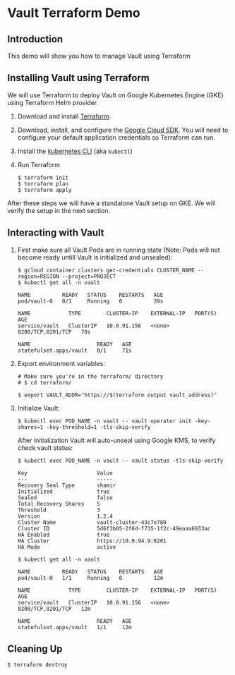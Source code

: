 # Vault Terraform Demo

## Introduction

This demo will show you how to manage Vault using Terraform


## Installing Vault using Terraform

We will use Terraform to deploy Vault on Google Kubernetes Engine (GKE) using Terraform Helm provider.

1. Download and install [Terraform](https://www.terraform.io/).

2. Download, install, and configure the [Google Cloud SDK](https://cloud.google.com/sdk/). You will need
   to configure your default application credentials so Terraform can run.

3. Install the [kubernetes CLI](https://kubernetes.io/docs/tasks/tools/install-kubectl/) (aka `kubectl`)

4. Run Terraform

    ```text
    $ terraform init
    $ terraform plan
    $ terraform apply
    ```

After these steps we will have a standalone Vault setup on GKE. We will verify the setup in the next section.

## Interacting with Vault

1. First make sure all Vault Pods are in running state (Note: Pods will not become ready untill Vault is initialized and unsealed):

   ```text
   $ gcloud container clusters get-credentials CLUSTER_NAME --region=REGION --project=PROJECT
   $ kubectl get all -n vault
   
   NAME          READY   STATUS    RESTARTS   AGE
   pod/vault-0   0/1     Running   0          39s

   NAME            TYPE        CLUSTER-IP    EXTERNAL-IP   PORT(S)             AGE
   service/vault   ClusterIP   10.0.91.156   <none>        8200/TCP,8201/TCP   70s

   NAME                     READY   AGE
   statefulset.apps/vault   0/1     71s
   ```

2. Export environment variables:

   ```text
   # Make sure you're in the terraform/ directory
   # $ cd terraform/

   $ export VAULT_ADDR="https://$(terraform output vault_address)"
   ```
 
3. Initialize Vault:
 
   ```text
   $ kubectl exec POD_NAME -n vault -- vault operator init -key-shares=1 -key-threshold=1 -tls-skip-verify
   ```
   After initialization Vault will auto-unseal using Google KMS, to verify check vault status:
   
   ```text
   $ kubectl exec POD_NAME -n vault -- vault status -tls-skip-verify
   
   Key                      Value
   ---                      -----
   Recovery Seal Type       shamir
   Initialized              true
   Sealed                   false
   Total Recovery Shares    5
   Threshold                3
   Version                  1.2.4
   Cluster Name             vault-cluster-43c7e780
   Cluster ID               5d6f3b05-2f6d-f735-1f2c-49eaaa6933ac
   HA Enabled               true
   HA Cluster               https://10.0.94.9:8201
   HA Mode                  active
   ```

   ```
   $ kubectl get all -n vault

   NAME          READY   STATUS    RESTARTS   AGE
   pod/vault-0   1/1     Running   0          12m

   NAME            TYPE        CLUSTER-IP    EXTERNAL-IP   PORT(S)             AGE
   service/vault   ClusterIP   10.0.91.156   <none>        8200/TCP,8201/TCP   12m

   NAME                     READY   AGE
   statefulset.apps/vault   1/1     12m
   ```

## Cleaning Up

   ```
   $ terraform destroy
   ```
 

